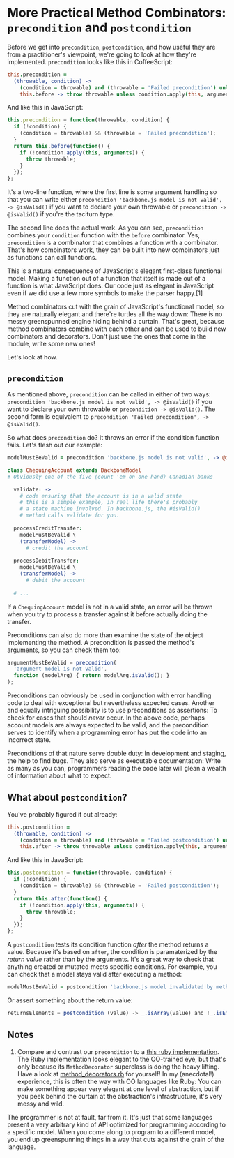 More Practical Method Combinators: `precondition` and `postcondition`
=====================================================================

Before we get into `precondition`, `postcondition`, and how useful they are from a practitioner's viewpoint, we're going to look at how they're implemented. `precondition` looks like this in CoffeeScript:

```coffeescript
this.precondition =
  (throwable, condition) ->
    (condition = throwable) and (throwable = 'Failed precondition') unless condition
    this.before -> throw throwable unless condition.apply(this, arguments)
```

And like this in JavaScript:

```javascript
this.precondition = function(throwable, condition) {
  if (!condition) {
    (condition = throwable) && (throwable = 'Failed precondition');
  }
  return this.before(function() {
    if (!condition.apply(this, arguments)) {
      throw throwable;
    }
  });
};
```

It's a two-line function, where the first line is some argument handling so that you can write either `precondition 'backbone.js model is not valid', -> @isValid()` if you want to declare your own throwable or `precondition -> @isValid()` if you're the taciturn type.

The second line does the actual work. As you can see, `precondition` combines your `condition` function with the `before` combinator. Yes, `precondition` is a combinator that combines a function with a combinator. That's how combinators work, they can be built into new combinators just as functions can call functions.

This is a natural consequence of JavaScript's elegant first-class functional model. Making a function out of a function that itself is made out of a function is what JavaScript does. Our code just as elegant in JavaScript even if we did use a few more symbols to make the parser happy.[1] 

Method combinators cut with the grain of JavaScript's functional model, so they are naturally elegant and there're turtles all the way down: There is no messy greenspunned engine hiding behind a curtain. That's great, because method combinators combine with each other and can be used to build new combinators and decorators. Don't just use the ones that come in the module, write some new ones!

Let's look at how.

`precondition`
--------------

As mentioned above, `precondition` can be called in either of two ways: `precondition 'backbone.js model is not valid', -> @isValid()` if you want to declare your own throwable or `precondition -> @isValid()`. The second form is equivalent to `precondition 'Failed precondition', -> @isValid()`.

So what does `precondition` do? It throws an error if the condition function fails. Let's flesh out our example:

```coffeescript
modelMustBeValid = precondition 'backbone.js model is not valid', -> @isValid()

class ChequingAccount extends BackboneModel 
# Obviously one of the five (count 'em on one hand) Canadian banks

  validate: ->
    # code ensuring that the account is in a valid state
    # this is a simple example, in real life there's probably
    # a state machine involved. In backbone.js, the #isValid()
    # method calls validate for you.
    
  processCreditTransfer:
    modelMustBeValid \
    (transferModel) ->
      # credit the account
  
  processDebitTransfer:
    modelMustBeValid \
    (transferModel) ->
      # debit the account
      
  # ...
```

If a `ChequingAccount` model is not in a valid state, an error will be thrown when you try to process a transfer against it before actually doing the transfer.

Preconditions can also do more than examine the state of the object implementing the method. A precondition is passed the method's arguments, so you can check them too:

```javascript
argumentMustBeValid = precondition(
  'argument model is not valid',
  function (modelArg) { return modelArg.isValid(); }
);
```

Preconditions can obviously be used in conjunction with error handling code to deal with exceptional but nevertheless expected cases. Another and equally intriguing possibility is to use preconditions as assertions: To check for cases that should *never* occur. In the above code, perhaps account models are always expected to be valid, and the precondition serves to identify when a programming error has put the code into an incorrect state.

Preconditions of that nature serve double duty: In development and staging, the help to find bugs. They also serve as executable documentation: Write as many as you can, programmers reading the code later will glean a wealth of information about what to expect.

What about `postcondition`?
---------------------------

You've probably figured it out already:

```coffeescript
this.postcondition =
  (throwable, condition) ->
    (condition = throwable) and (throwable = 'Failed postcondition') unless condition
    this.after -> throw throwable unless condition.apply(this, arguments)
```

And like this in JavaScript:

```javascript
this.postcondition = function(throwable, condition) {
  if (!condition) {
    (condition = throwable) && (throwable = 'Failed postcondition');
  }
  return this.after(function() {
    if (!condition.apply(this, arguments)) {
      throw throwable;
    }
  });
};
```

A `postcondition` tests its condition function *after* the method returns a value. Because it's based on `after`, the condition is paramaterized by the *return value* rather than by the arguments. It's a great way to check that anything created or mutated meets specific conditions. For example, you can check that a model stays valid after executing a method:

```coffeescript
modelMustBeValid = postcondition 'backbone.js model invalidated by method', -> @isValid()
```

Or assert something about the return value:

```javascript
returnsElements = postcondition (value) -> _.isArray(value) and !_.isEmpty(value)
```

Notes
-----

1. Compare and contrast our `precondition` to a [this ruby implementation][pr]. The Ruby implementation looks elegant to the OO-trained eye, but that's only because its `MethodDecorator` superclass is doing the heavy lifting. Have a look at  [method_decorators.rb][mds] for yourself! In my (anecdotal!) experience, this is often the way with OO languages like Ruby: You can make something appear very elegant at one level of abstraction, but if you peek behind the curtain at the abstraction's infrastructure, it's very messy and wild.

  The programmer is not at fault, far from it. It's just that some languages present a very arbitrary kind of API optimized for programming according to a specific model. When you come along to program to a different model, you end up greenspunning things in a way that cuts against the grain of the language.

[pr]: https://github.com/michaelfairley/method_decorators/blob/master/lib/method_decorators/decorators/precondition.rb "precondition.rb"
[mds]: https://github.com/michaelfairley/method_decorators/blob/master/lib/method_decorators.rb "method_decorators.rb"